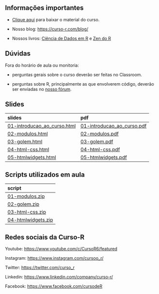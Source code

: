
<!-- README.md is generated from README.Rmd. Please edit that file -->

## Informações importantes

-   [Clique
    aqui](https://github.com/curso-r/main-dashboards-2/raw/main/material_do_curso.zip)
    para baixar o material do curso.

-   Nosso blog: <https://curso-r.com/blog/>

-   Nossos livros: [Ciência de Dados em R](https://livro.curso-r.com/) e
    [Zen do R](https://curso-r.github.io/zen-do-r/)

## Dúvidas

Fora do horário de aula ou monitoria:

-   perguntas gerais sobre o curso deverão ser feitas no Classroom.

-   perguntas sobre R, principalmente as que envolverem código, deverão
    ser enviadas no [nosso fórum](https://discourse.curso-r.com/).

## Slides

| slides                                                                                                        | pdf                                                                                                         |
|:--------------------------------------------------------------------------------------------------------------|:------------------------------------------------------------------------------------------------------------|
| [01-introducao_ao_curso.html](https://curso-r.github.io/main-dashboards-2/slides/01-introducao_ao_curso.html) | [01-introducao_ao_curso.pdf](https://curso-r.github.io/main-dashboards-2/slides/01-introducao_ao_curso.pdf) |
| [02-modulos.html](https://curso-r.github.io/main-dashboards-2/slides/02-modulos.html)                         | [02-modulos.pdf](https://curso-r.github.io/main-dashboards-2/slides/02-modulos.pdf)                         |
| [03-golem.html](https://curso-r.github.io/main-dashboards-2/slides/03-golem.html)                             | [03-golem.pdf](https://curso-r.github.io/main-dashboards-2/slides/03-golem.pdf)                             |
| [04-html-css.html](https://curso-r.github.io/main-dashboards-2/slides/04-html-css.html)                       | [04-html-css.pdf](https://curso-r.github.io/main-dashboards-2/slides/04-html-css.pdf)                       |
| [05-htmlwidgets.html](https://curso-r.github.io/main-dashboards-2/slides/05-htmlwidgets.html)                 | [05-htmlwidgets.pdf](https://curso-r.github.io/main-dashboards-2/slides/05-htmlwidgets.pdf)                 |

## Scripts utilizados em aula

| script                                                                                                               |
|:---------------------------------------------------------------------------------------------------------------------|
| [01-modulos.zip](https://raw.githubusercontent.com/curso-r/202208-dashboards-2/main/pratica//01-modulos.zip)         |
| [02-golem.zip](https://raw.githubusercontent.com/curso-r/202208-dashboards-2/main/pratica//02-golem.zip)             |
| [03-html-css.zip](https://raw.githubusercontent.com/curso-r/202208-dashboards-2/main/pratica//03-html-css.zip)       |
| [04-htmlwidgets.zip](https://raw.githubusercontent.com/curso-r/202208-dashboards-2/main/pratica//04-htmlwidgets.zip) |

## Redes sociais da Curso-R

Youtube: <https://www.youtube.com/c/CursoR6/featured>

Instagram: <https://www.instagram.com/cursoo_r/>

Twitter: <https://twitter.com/curso_r>

Linkedin: <https://www.linkedin.com/company/curso-r/>

Facebook: <https://www.facebook.com/cursodeR>
